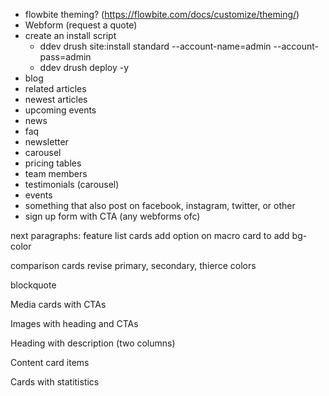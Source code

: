 - flowbite theming? (https://flowbite.com/docs/customize/theming/)
- Webform (request a quote)
- create an install script
  - ddev drush site:install standard --account-name=admin --account-pass=admin
  - ddev drush deploy -y
- blog
- related articles
- newest articles
- upcoming events
- news
- faq
- newsletter
- carousel
- pricing tables
- team members
- testimonials (carousel)
- events
- something that also post on facebook, instagram, twitter, or other
- sign up form with CTA (any webforms ofc)


next paragraphs:
  feature list cards
    add option on macro card to add bg-color

  comparison cards
    revise primary, secondary, thierce colors

  blockquote

  Media cards with CTAs

  Images with heading and CTAs

  Heading with description (two columns)

  Content card items

  Cards with statitistics




